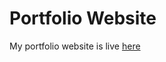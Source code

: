 # Portfolio Website
My portfolio website is live [here](https://danishnawab55.github.io/portfolio/)

